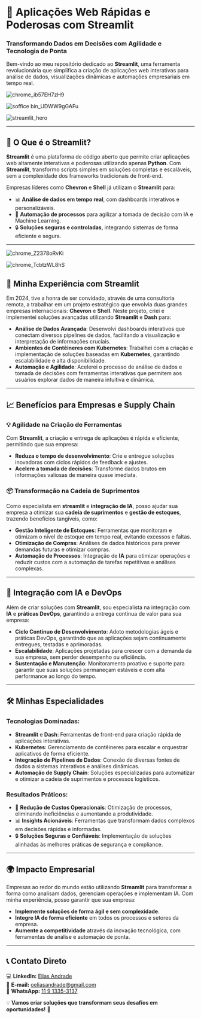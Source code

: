 # 🚀 **Aplicações Web Rápidas e Poderosas com Streamlit**  

### **Transformando Dados em Decisões com Agilidade e Tecnologia de Ponta**  

Bem-vindo ao meu repositório dedicado ao **Streamlit**, uma ferramenta revolucionária que simplifica a criação de aplicações web interativas para análise de dados, visualizações dinâmicas e automações empresariais em tempo real.  

![chrome_ib57EH7zH9](https://github.com/user-attachments/assets/f09c39cb-f08f-4ca2-b4fe-10c5af3ebfec)


![soffice bin_UDWW9gGAFu](https://github.com/user-attachments/assets/20ccec62-a700-4178-b655-fc46b7bb89c4)

![streamlit_hero](https://github.com/user-attachments/assets/a3e379ca-c1c0-4477-93b7-9d9b25dac664)

---

## 🎯 **O Que é o Streamlit?**  

**Streamlit** é uma plataforma de código aberto que permite criar aplicações web altamente interativas e poderosas utilizando apenas **Python**. Com **Streamlit**, transformo scripts simples em soluções completas e escaláveis, sem a complexidade dos frameworks tradicionais de front-end.  

Empresas líderes como **Chevron** e **Shell** já utilizam o **Streamlit** para:

- 📊 **Análise de dados em tempo real**, com dashboards interativos e personalizáveis.
- 🤖 **Automação de processos** para agilizar a tomada de decisão com IA e Machine Learning.
- 🔒 **Soluções seguras e controladas**, integrando sistemas de forma eficiente e segura.

---
![chrome_Z2378oRvKi](https://github.com/user-attachments/assets/45b1d771-e4cb-412e-9fad-c695b2566f0c)

![chrome_TcbtzWL8hS](https://github.com/user-attachments/assets/c7d4b944-8f33-4589-8c3d-d805bfb936a9)


## 🌟 **Minha Experiência com Streamlit**  

Em 2024, tive a honra de ser convidado, através de uma consultoria remota, a trabalhar em um projeto estratégico que envolvia duas grandes empresas internacionais: **Chevron** e **Shell**. Neste projeto, criei e implementei soluções avançadas utilizando **Streamlit** e **Dash** para:

- **Análise de Dados Avançada**: Desenvolvi dashboards interativos que conectam diversos pipelines de dados, facilitando a visualização e interpretação de informações cruciais.
- **Ambientes de Contêineres com Kubernetes**: Trabalhei com a criação e implementação de soluções baseadas em **Kubernetes**, garantindo escalabilidade e alta disponibilidade.
- **Automação e Agilidade**: Acelerei o processo de análise de dados e tomada de decisões com ferramentas interativas que permitem aos usuários explorar dados de maneira intuitiva e dinâmica.

---

## 📈 **Benefícios para Empresas e Supply Chain**  

### 💡 **Agilidade na Criação de Ferramentas**  

Com **Streamlit**, a criação e entrega de aplicações é rápida e eficiente, permitindo que sua empresa:

- **Reduza o tempo de desenvolvimento**: Crie e entregue soluções inovadoras com ciclos rápidos de feedback e ajustes.  
- **Acelere a tomada de decisões**: Transforme dados brutos em informações valiosas de maneira quase imediata.  

### 📦 **Transformação na Cadeia de Suprimentos**  

Como especialista em **streamlit** e **integração de IA**, posso ajudar sua empresa a otimizar sua **cadeia de suprimentos** e **gestão de estoques**, trazendo benefícios tangíveis, como:

- **Gestão Inteligente de Estoques**: Ferramentas que monitoram e otimizam o nível de estoque em tempo real, evitando excessos e faltas.
- **Otimização de Compras**: Análises de dados históricos para prever demandas futuras e otimizar compras.
- **Automação de Processos**: Integração de **IA** para otimizar operações e reduzir custos com a automação de tarefas repetitivas e análises complexas.

---

## 🤖 **Integração com IA e DevOps**  

Além de criar soluções com **Streamlit**, sou especialista na integração com **IA** e **práticas DevOps**, garantindo a entrega contínua de valor para sua empresa:

- **Ciclo Contínuo de Desenvolvimento**: Adoto metodologias ágeis e práticas DevOps, garantindo que as aplicações sejam continuamente entregues, testadas e aprimoradas.
- **Escalabilidade**: Aplicações projetadas para crescer com a demanda da sua empresa, sem perder desempenho ou eficiência.
- **Sustentação e Manutenção**: Monitoramento proativo e suporte para garantir que suas soluções permaneçam estáveis e com alta performance ao longo do tempo.

---

## 🛠️ **Minhas Especialidades**  

### Tecnologias Dominadas:  
- **Streamlit** e **Dash**: Ferramentas de front-end para criação rápida de aplicações interativas.  
- **Kubernetes**: Gerenciamento de contêineres para escalar e orquestrar aplicativos de forma eficiente.  
- **Integração de Pipelines de Dados**: Conexão de diversas fontes de dados a sistemas interativos e análises dinâmicas.
- **Automação de Supply Chain**: Soluções especializadas para automatizar e otimizar a cadeia de suprimentos e processos logísticos.


### Resultados Práticos:  
- 🚀 **Redução de Custos Operacionais**: Otimização de processos, eliminando ineficiências e aumentando a produtividade.
- 📊 **Insights Acionáveis**: Ferramentas que transformam dados complexos em decisões rápidas e informadas.
- 🔒 **Soluções Seguras e Confiáveis**: Implementação de soluções alinhadas às melhores práticas de segurança e compliance.

---

## 🌍 **Impacto Empresarial**  

Empresas ao redor do mundo estão utilizando **Streamlit** para transformar a forma como analisam dados, gerenciam operações e implementam IA. Com minha experiência, posso garantir que sua empresa:

- **Implemente soluções de forma ágil e sem complexidade**.
- **Integre IA de forma eficiente** em todos os processos e setores da empresa.
- **Aumente a competitividade** através da inovação tecnológica, com ferramentas de análise e automação de ponta.

---

## 📞 **Contato Direto**  

💻 **LinkedIn:** [Elias Andrade](https://www.linkedin.com/in/elias-andrade)  
📧 **E-mail:** [oeliasandrade@gmail.com](mailto:oeliasandrade@gmail.com)  
📱 **WhatsApp:** [11 9 1335-3137](https://wa.me/55119913353137)  

💡 **Vamos criar soluções que transformam seus desafios em oportunidades!** 🚀  

